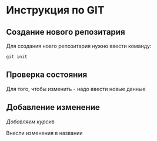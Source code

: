 # **Инструкция по GIT**

## Cоздание нового репозитария

Для создания новго репозитария нужно ввести команду:

    git init

## Проверка состояния

Для того, чтобы изменить - надо ввести новые данные

## Добавление изменение

_Добавляем курсив_

Внесли изменения в названии


